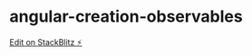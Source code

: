 # angular-creation-observables

[Edit on StackBlitz ⚡️](https://stackblitz.com/edit/angular-creation-observables)